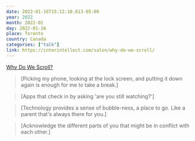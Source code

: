 ```yaml
---
date: 2022-01-16T15:12:18.613-05:00
year: 2022
month: 2022-01
day: 2022-01-16
place: Toronto
country: Canada
categories: ["talk"]
link: https://interintellect.com/salon/why-do-we-scroll/
---
```

[Why Do We Scroll?](https://interintellect.com/salon/why-do-we-scroll/)

> [Picking my phone, looking at the lock screen, and putting it down again is enough for me to take a break.]

> [Apps that check in by asking 'are you still watching?']

> [Technology provides a sense of bubble-ness, a place to go. Like a parent that's always there for you.]

> [Acknowledge the different parts of you that might be in conflict with each other.]
